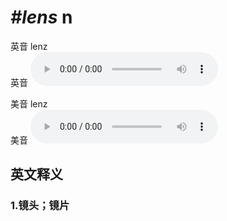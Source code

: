 # ***\#lens*** n
英音 lenz  
英音
<audio src="./media/lens1_AAC.aac" controls="controls"></audio>

美音 lenz  
美音
<audio src="./media/lens2_AAC.aac" controls="controls"></audio>



  

英文释义
---
### 1.**镜头；镜片**  


